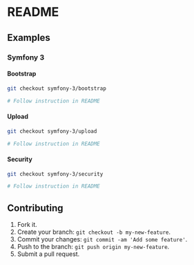 # README

## Examples

### Symfony 3

#### Bootstrap

```sh
git checkout symfony-3/bootstrap

# Follow instruction in README
```

#### Upload

```sh
git checkout symfony-3/upload

# Follow instruction in README
```

#### Security

```sh
git checkout symfony-3/security

# Follow instruction in README
```

## Contributing

1. Fork it.
2. Create your branch: `git checkout -b my-new-feature`.
3. Commit your changes: `git commit -am 'Add some feature'`.
4. Push to the branch: `git push origin my-new-feature`.
5. Submit a pull request.
